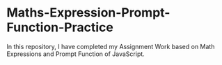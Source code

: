 # Maths-Expression-Prompt-Function-Practice
In this repository, I have completed my Assignment Work based on Math Expressions and Prompt Function of JavaScript.
